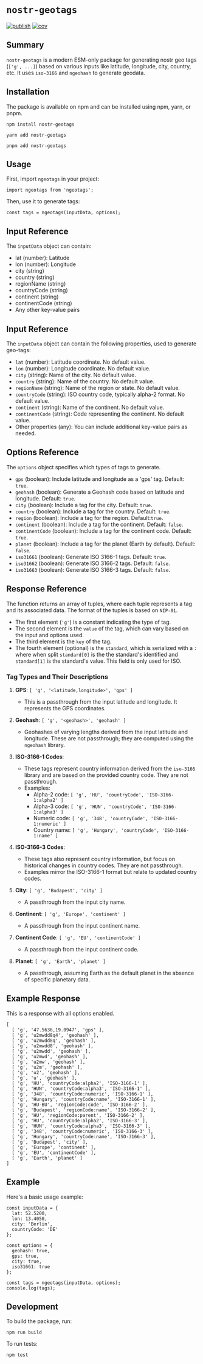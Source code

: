 # `nostr-geotags`

[![publish](https://github.com/sandwichfarm/nostr-geotags/actions/workflows/publish.yaml/badge.svg)](https://github.com/sandwichfarm/nostr-geotags/actions/workflows/publish.yaml) [![cov](https://sandwichfarm.github.io/nostr-geotags/badges/coverage.svg)](https://github.com/sandwichfarm/nostr-geotags/actions)


## Summary
`nostr-geotags` is a modern ESM-only package for generating nostr geo tags (`['g', ...]`) based on various inputs like latitude, longitude, city, country, etc. It uses `iso-3166` and `ngeohash` to generate geodata. 

## Installation
The package is available on npm and can be installed using npm, yarn, or pnpm.

```
npm install nostr-geotags

yarn add nostr-geotags

pnpm add nostr-geotags
```

## Usage
First, import `ngeotags` in your project:

```
import ngeotags from 'ngeotags';
```

Then, use it to generate tags:

```
const tags = ngeotags(inputData, options);
```

## Input Reference
The `inputData` object can contain:

- lat (number): Latitude
- lon (number): Longitude
- city (string)
- country (string)
- regionName (string)
- countryCode (string)
- continent (string)
- continentCode (string)
- Any other key-value pairs

## Input Reference
The `inputData` object can contain the following properties, used to generate geo-tags:

- `lat` (number): Latitude coordinate. No default value.
- `lon` (number): Longitude coordinate. No default value.
- `city` (string): Name of the city. No default value.
- `country` (string): Name of the country. No default value.
- `regionName` (string): Name of the region or state. No default value.
- `countryCode` (string): ISO country code, typically alpha-2 format. No default value.
- `continent` (string): Name of the continent. No default value.
- `continentCode` (string): Code representing the continent. No default value.
- Other properties (any): You can include additional key-value pairs as needed.

## Options Reference
The `options` object specifies which types of tags to generate. 

- `gps` (boolean): Include latitude and longitude as a 'gps' tag. Default: `true`.
- `geohash` (boolean): Generate a Geohash code based on latitude and longitude. Default: `true`.
- `city` (boolean): Include a tag for the city. Default: `true`.
- `country` (boolean): Include a tag for the country. Default: `true`.
- `region` (boolean): Include a tag for the region. Default:`true`.
- `continent` (boolean): Include a tag for the continent. Default: `false`.
- `continentCode` (boolean): Include a tag for the continent code. Default: `true`.
- `planet` (boolean): Include a tag for the planet (Earth by default). Default: `false`.
- `iso31661` (boolean): Generate ISO 3166-1 tags. Default: `true`.
- `iso31662` (boolean): Generate ISO 3166-2 tags. Default: `false`.
- `iso31663` (boolean): Generate ISO 3166-3 tags. Default: `false`.

## Response Reference
The function returns an array of tuples, where each tuple represents a tag and its associated data. The format of the tuples is based on `NIP-01`.

- The first element (`'g'`) is a constant indicating the type of tag.
- The second element is the `value` of the tag, which can vary based on the input and options used. 
- The third element is the `key` of the tag.
- The fourth element (optional) is the `standard`, which is serialized with a `:` where when split `standard[0]` is the the standard's identified and `standard[1]` is the standard's value. This field is only used for ISO.

### Tag Types and Their Descriptions
1. **GPS**: `[ 'g', '<latitude,longitude>', 'gps' ]`
   - This is a passthrough from the input latitude and longitude. It represents the GPS coordinates.
   
2. **Geohash**: `[ 'g', '<geohash>', 'geohash' ]`
   - Geohashes of varying lengths derived from the input latitude and longitude. These are not passthrough; they are computed using the `ngeohash` library.

3. **ISO-3166-1 Codes**: 
   - These tags represent country information derived from the `iso-3166` library and are based on the provided country code. They are not passthrough.
   - Examples: 
     - Alpha-2 code: `[ 'g', 'HU', 'countryCode', 'ISO-3166-1:alpha2' ]`
     - Alpha-3 code: `[ 'g', 'HUN', 'countryCode', 'ISO-3166-1:alpha3' ]`
     - Numeric code: `[ 'g', '348', 'countryCode', 'ISO-3166-1:numeric' ]`
     - Country name: `[ 'g', 'Hungary', 'countryCode', 'ISO-3166-1:name' ]`

4. **ISO-3166-3 Codes**: 
   - These tags also represent country information, but focus on historical changes in country codes. They are not passthrough.
   - Examples mirror the ISO-3166-1 format but relate to updated country codes.

5. **City**: `[ 'g', 'Budapest', 'city' ]`
   - A passthrough from the input city name.

6. **Continent**: `[ 'g', 'Europe', 'continent' ]`
   - A passthrough from the input continent name.

7. **Continent Code**: `[ 'g', 'EU', 'continentCode' ]`
   - A passthrough from the input continent code.

8. **Planet**: `[ 'g', 'Earth', 'planet' ]`
   - A passthrough, assuming Earth as the default planet in the absence of specific planetary data.


## Example Response

This is a response with all options enabled. 

```
[
  [ 'g', '47.5636,19.0947', 'gps' ],
  [ 'g', 'u2mwdd8q4', 'geohash' ],
  [ 'g', 'u2mwdd8q', 'geohash' ],
  [ 'g', 'u2mwdd8', 'geohash' ],
  [ 'g', 'u2mwdd', 'geohash' ],
  [ 'g', 'u2mwd', 'geohash' ],
  [ 'g', 'u2mw', 'geohash' ],
  [ 'g', 'u2m', 'geohash' ],
  [ 'g', 'u2', 'geohash' ],
  [ 'g', 'u', 'geohash' ],
  [ 'g', 'HU', 'countryCode:alpha2', 'ISO-3166-1' ],
  [ 'g', 'HUN', 'countryCode:alpha3', 'ISO-3166-1' ],
  [ 'g', '348', 'countryCode:numeric', 'ISO-3166-1' ],
  [ 'g', 'Hungary', 'countryCode:name', 'ISO-3166-1' ],
  [ 'g', 'HU-BU', 'regionCode:code', 'ISO-3166-2' ],
  [ 'g', 'Budapest', 'regionCode:name', 'ISO-3166-2' ],
  [ 'g', 'HU', 'regionCode:parent', 'ISO-3166-2' ],
  [ 'g', 'HU', 'countryCode:alpha2', 'ISO-3166-3' ],
  [ 'g', 'HUN', 'countryCode:alpha3', 'ISO-3166-3' ],
  [ 'g', '348', 'countryCode:numeric', 'ISO-3166-3' ],
  [ 'g', 'Hungary', 'countryCode:name', 'ISO-3166-3' ],
  [ 'g', 'Budapest', 'city' ],
  [ 'g', 'Europe', 'continent' ],
  [ 'g', 'EU', 'continentCode' ],
  [ 'g', 'Earth', 'planet' ]
]
```

## Example
Here's a basic usage example:

```
const inputData = {
  lat: 52.5200,
  lon: 13.4050,
  city: 'Berlin',
  countryCode: 'DE'
};

const options = {
  geohash: true,
  gps: true,
  city: true,
  iso31661: true
};

const tags = ngeotags(inputData, options);
console.log(tags);
```

## Development
To build the package, run:

```
npm run build
```

To run tests:

```
npm test
```